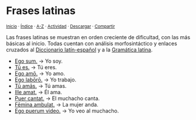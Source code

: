 # Frases latinas
<sup>[Inicio](../index.md) · [Índice](../indices/frases.md) · [A-Z](../indices/alfabetico.md) · [Actividad](../indices/actividad.md) · <a href="../indices/frases-latinas.html" download="jucardus-frases-latinas.html">Descargar</a> · [Compartir](https://x.com/intent/tweet?text=Frases%20latinas%20traducidas%20al%20espa%C3%B1ol%2C%20con%20an%C3%A1lises%20morfosint%C3%A1ctico%2C%20traducci%C3%B3n%20palabra%20por%20palabra%20y%20notas%20gramaticales.%0A%E2%86%92%20https%3A%2F%2Fjucardus.github.io%2Findices%2Ffrases-latinas.html%0A%0A%23indcs_jucardus%20%23frss_jucardus%0A%40jucardus)</sup>

Las frases latinas se muestran en orden creciente de dificultad, con las más básicas al inicio. Todas cuentan con análisis morfosintáctico y enlaces cruzados al [Diccionario latín-español](../indices/latin-espanol.md) y a la [Gramática latina](../indices/gramatica-latina.md).

* [Ego sum.](../contenido/e/g/o/ego-sum.md) →  Yo soy.
* [Tū es.](../contenido/t/u/e/tu-es.md) → Tú eres.
* [Ego amō.](../contenido/e/g/o/ego-amo.md) → Yo amo.
* [Ego labōrō.](../contenido/e/g/o/ego-laboro.md) → Yo trabajo.
* [Tū amās.](../contenido/t/u/a/tu-amas.md) → Tú amas.
* [Ille amat.](../contenido/i/l/l/ille-amat.md) → Él ama.
* [Puer cantat.](../contenido/p/u/e/puer-cantat.md) → El muchacho canta.
* [Fēmina ambulat.](../contenido/f/e/m/femina-ambulat.md) → La mujer anda.
* [Ego puerum video.](../contenido/e/g/o/ego-puerum-video.md) → Yo veo al muchacho.
